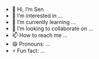 - 👋 Hi, I’m Sen
- 👀 I’m interested in ...
- 🌱 I’m currently learning ...
- 💞️ I’m looking to collaborate on ...
- 📫 How to reach me ...
- 😄 Pronouns: ...
- ⚡ Fun fact: ...

<!---
AndysenNgomas/AndysenNgomas is a ✨ special ✨ repository because its `README.md` (this file) appears on your GitHub profile.
You can click the Preview link to take a look at your changes.
--->
